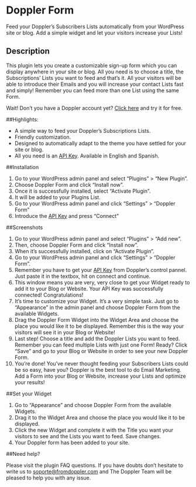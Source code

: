 # Doppler Form

Feed your Doppler’s Subscribers Lists automatically from your WordPress site or blog. Add a simple widget and let your visitors increase your Lists!  


## Description


This plugin lets you create a customizable sign-up form which you can display anywhere in your site or blog. All you need is to choose a title, the Subscriptions’ Lists you want to feed and that’s it. All your visitors will be able to introduce their Emails and you will increase your contact Lists fast and simply! Remember you can feed more than one List using the same Form.


Wait! Don’t you have a Doppler account yet? [Click here](https://app2.fromdoppler.com/Registration/Register/StartRegistration/?id=en&origin=wordpress) and try it for free.


##Highlights:
* A simple way to feed your Doppler’s Subscriptions Lists.
* Friendly customization.
* Designed to automatically adapt to the theme you have settled for your site or blog.
* All you need is an [API Key](http://help.fromdoppler.com/en/api-interfaz-de-programacion-de-aplicaciones/). Available in English and Spanish.

##Installation


1. Go to your WordPress admin panel and select “Plugins” > “New Plugin”.
2.   Choose Doppler Form and click “Install now”.
3.   Once it is successfully installed, select “Activate Plugin”.
4.   It will be added to your Plugins List.
5.   Go to your WordPress admin panel and click “Settings” > “Doppler Form”
6.   Introduce the [API Key](http://help.fromdoppler.com/en/api-interfaz-de-programacion-de-aplicaciones/) and press “Connect”

##Screenshots

1. Go to your WordPress admin panel and select “Plugins” > “Add new”.
2. Then, choose Doppler Form and click “Install now”.
3. When it’s successfully installed, click on “Activate Plugin”.
4. Go to your WordPress admin panel and click “Settings” > “Doppler Form”.
5. Remember you have to get your  [API Key](http://help.fromdoppler.com/en/api-interfaz-de-programacion-de-aplicaciones/) from Doppler’s control pannel. Just paste it in the textbox, hit on connect and continue.
6. This window means you are very, very close to get your Widget ready to add it to your Blog or Website. Your API Key was successfully connected! Congratulations!
7. It’s time to customize your Widget. It’s a very simple task. Just go to “Appearance” in the admin panel and choose Doppler Form from the available Widgets.
8. Drag the Doppler Form Widget into the Widget Area and choose the place you would like it to be displayed. Remember this is the way your visitors will see it in your Blog or Website!
9. Last step! Choose a title and add the Doppler Lists you want to feed. Remember you can feed multiple Lists with just one Form! Ready? Click “Save” and go to your Blog or Website in order to see your new Doppler Form.
10. You’re done! You’ve never thought feeding your Subscribers Lists could be so easy, have you? Doppler is the best tool to do Email Marketing. Add a Form into your Blog or Website, increase your Lists and optimize your results!

##Set your Widget


1. Go to “Appearance” and choose Doppler Form from the available Widgets.
2. Drag it to the Widget Area and choose the place you would like it to be displayed.
3. Click the new Widget and complete it with the Title you want your visitors to see and the Lists you want to feed. Save changes.
4. Your Doppler form has been added to your site.

##Need help?


Please visit the plugin FAQ questions. If you have doubts don’t hesitate to write us to soporte@fromdoppler.com  and The Doppler Team will be pleased to help you with any issue. 
